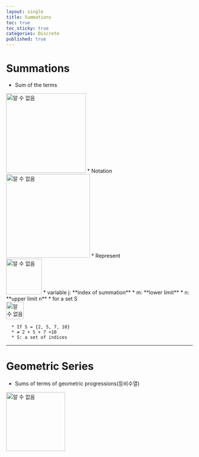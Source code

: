 ```yaml
---
layout: single
title: Summations
toc: true
toc_sticky: true
categories: Discrete
published: true
---
```


# Summations
* Sum of the terms<br/>
<img width="215" alt="알 수 없음" src="https://user-images.githubusercontent.com/63464299/193803819-fe0da519-1f43-484a-8890-523bc7e69a44.png">
  * Notation<br/>
    <img width="226" alt="알 수 없음" src="https://user-images.githubusercontent.com/63464299/193803861-6d7f8d3e-2673-490f-8bba-c95e69acb5ee.png">
	* Represent<br/>
	  <img width="96" alt="알 수 없음" src="https://user-images.githubusercontent.com/63464299/193803957-2b1c9f9a-8b29-4bc4-9a11-b81d13e34b5a.png">
    * variable j: **index of summation**
    * m: **lower limit**
    * n: **upper limit n** 
  * for a set S<br/>
    <img width="47" alt="알 수 없음" src="https://user-images.githubusercontent.com/63464299/193804111-aec9374b-37e1-430a-bf5b-e2c93c455510.png">

	  * If S = {2, 5, 7, 10}
	  * ≠ 2 + 5 + 7 +10
	  * S: a set of indices

------------
 
# Geometric Series
* Sums of terms of geometric progressions(등비수열)<br/>
<img width="159" alt="알 수 없음" src="https://user-images.githubusercontent.com/63464299/193804211-43ec82a9-db65-4a89-a936-d4e0e8bee082.png">



